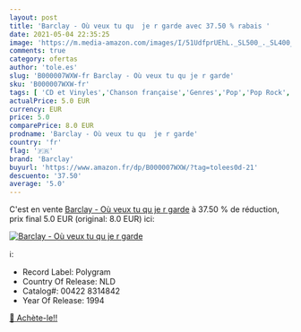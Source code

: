 ```yaml
---
layout: post
title: 'Barclay - Où veux tu qu  je r garde avec 37.50 % rabais '
date: 2021-05-04 22:35:25
image: 'https://m.media-amazon.com/images/I/51UdfprUEhL._SL500_._SL400_.jpg'
comments: true
category: ofertas
author: 'tole.es'
slug: 'B000007WXW-fr Barclay - Où veux tu qu je r garde'
sku: 'B000007WXW-fr'
tags: [ 'CD et Vinyles','Chanson française','Genres','Pop','Pop Rock','Rock','barclay', ]
actualPrice: 5.0 EUR
currency: EUR
price: 5.0
comparePrice: 8.0 EUR
prodname: 'Barclay - Où veux tu qu  je r garde'
country: 'fr'
flag: '🇫🇷'
brand: 'Barclay'
buyurl: 'https://www.amazon.fr/dp/B000007WXW/?tag=tolees0d-21'
descuento: '37.50'
average: '5.0'
---
```


C'est en vente [Barclay - Où veux tu qu  je r garde](https://www.amazon.fr/dp/B000007WXW/?tag=tolees0d-21)  à  37.50 % de réduction, prix final  5.0 EUR (original: 8.0 EUR) ici:

[![Barclay - Où veux tu qu  je r garde](https://m.media-amazon.com/images/I/51UdfprUEhL._SL500_._SL400_.jpg)](https://www.amazon.fr/dp/B000007WXW/?tag=tolees0d-21)

ℹ️:

- Record Label: Polygram
- Country Of Release: NLD
- Catalog#: 00422 8314842
- Year Of Release: 1994

[🛒 Achète-le!!](https://www.amazon.fr/dp/B000007WXW/?tag=tolees0d-21)
